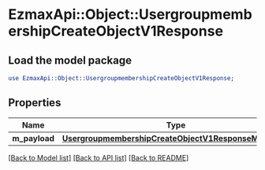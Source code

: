 # EzmaxApi::Object::UsergroupmembershipCreateObjectV1Response

## Load the model package
```perl
use EzmaxApi::Object::UsergroupmembershipCreateObjectV1Response;
```

## Properties
Name | Type | Description | Notes
------------ | ------------- | ------------- | -------------
**m_payload** | [**UsergroupmembershipCreateObjectV1ResponseMPayload**](UsergroupmembershipCreateObjectV1ResponseMPayload.md) |  | 

[[Back to Model list]](../README.md#documentation-for-models) [[Back to API list]](../README.md#documentation-for-api-endpoints) [[Back to README]](../README.md)


